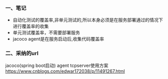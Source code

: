 ### 一、笔记
- 自动化测试的覆盖率,非单元测试的,所以本身必须是在服务部署通过的情况下进行覆盖率的收集
- 单元测试覆盖率，不需要部署服务
- jacoco agent是在服务启动后,收集代码覆盖率

### 二、采纳的url
jacoco(spring boot启动) agent tcpserver使用方案
https://www.cnblogs.com/edwar172038/p/11491267.html